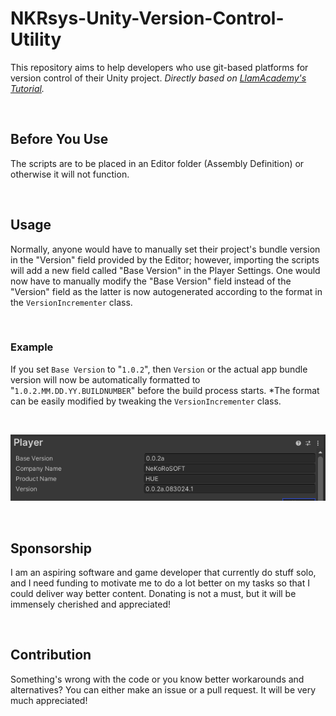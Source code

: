 # NKRsys-Unity-Version-Control-Utility
This repository aims to help developers who use git-based platforms for version control of their Unity project. *Directly based on [LlamAcademy's Tutorial](https://www.youtube.com/watch?v=PbFE0m9UMtE).*

<br>

## Before You Use
The scripts are to be placed in an Editor folder (Assembly Definition) or otherwise it will not function.

<br>

## Usage
Normally, anyone would have to manually set their project's bundle version in the "Version" field provided by the Editor; however, importing the scripts will add a new field called "Base Version" in the Player Settings. One would now have to manually modify the "Base Version" field instead of the "Version" field as the latter is now autogenerated according to the format in the `VersionIncrementer` class.

<br>

### Example
If you set `Base Version` to "`1.0.2`", then `Version` or the actual app bundle version will now be automatically formatted to "`1.0.2.MM.DD.YY.BUILDNUMBER`" before the build process starts. *The format can be easily modified by tweaking the `VersionIncrementer` class.

<br>

![Example](BaseVersionEditorExample.png)

<br>

## Sponsorship
I am an aspiring software and game developer that currently do stuff solo, and I need funding to motivate me to do a lot better on my tasks so that I could deliver way better content. Donating is not a must, but it will be immensely cherished and appreciated!

<br>

## Contribution
Something's wrong with the code or you know better workarounds and alternatives? You can either make an issue or a pull request. It will be very much appreciated!
